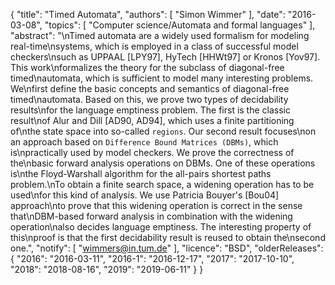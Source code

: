 {
    "title": "Timed Automata",
    "authors": [
        "Simon Wimmer"
    ],
    "date": "2016-03-08",
    "topics": [
        "Computer science/Automata and formal languages"
    ],
    "abstract": "\nTimed automata are a widely used formalism for modeling real-time\nsystems, which is employed  in a class of successful model checkers\nsuch as UPPAAL [LPY97], HyTech [HHWt97] or Kronos [Yov97].  This work\nformalizes the theory for the subclass of diagonal-free timed\nautomata,  which is sufficient to model many interesting problems.  We\nfirst define the basic concepts and semantics of diagonal-free timed\nautomata.  Based on this, we prove two types of decidability results\nfor the language emptiness problem.    The first is the classic result\nof Alur and Dill [AD90, AD94],  which uses a finite partitioning of\nthe state space into so-called `regions`.    Our second result focuses\non an approach based on `Difference Bound Matrices (DBMs)`,  which is\npractically used by model checkers.  We prove the correctness of the\nbasic forward analysis operations on DBMs.  One of these operations is\nthe Floyd-Warshall algorithm for the all-pairs shortest paths problem.\nTo obtain a finite search space, a widening operation has to be used\nfor this kind of analysis.  We use Patricia Bouyer's [Bou04] approach\nto prove that this widening operation  is correct in the sense that\nDBM-based forward analysis in combination with the widening operation\nalso decides language emptiness. The interesting property of this\nproof is that the first  decidability result is reused to obtain the\nsecond one.",
    "notify": [
        "wimmers@in.tum.de"
    ],
    "licence": "BSD",
    "olderReleases": {
        "2016": "2016-03-11",
        "2016-1": "2016-12-17",
        "2017": "2017-10-10",
        "2018": "2018-08-16",
        "2019": "2019-06-11"
    }
}